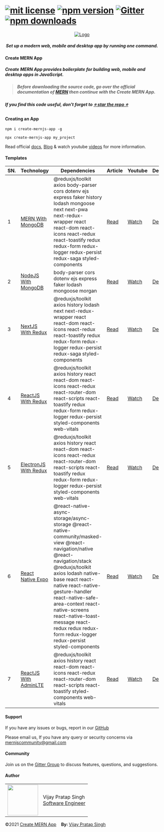 # [![mit license](https://img.shields.io/github/license/mernjs/create-mern-app)](https://github.com/mernjs/create-mern-app/blob/master/LICENSE) [![npm version](https://img.shields.io/npm/v/create-mernjs-app)](https://www.npmjs.com/package/create-mernjs-app) [![Gitter](https://badges.gitter.im/mernjs/mernjs.svg)](https://gitter.im/mernjs/mernjs-community) [![npm downloads](https://img.shields.io/npm/dy/create-mernjs-app)](https://www.npmjs.com/package/create-mernjs-app)

<p align="center">
  <a target="_blank" href="https://mernjs.github.io/create-mern-app" rel="noopener">
 <img src="https://mernjs.github.io/create-mern-app/assets/logo1.png" alt="Logo"></a>
</p>
<h5 align="center">Set up a modern web, mobile and desktop app by running one command.</h5>

<h4>Create MERN App</h4>
<h5>Create MERN App provides boilerplate for building web, mobile and desktop apps in JavaScript.</h5>

<blockquote>
<h5>
Before downloading the source code, go over the official documentation of <a target="_blank" href="https://mernjs.github.io/create-mern-app/mern-roadmap" rel="noopener">MERN</a>  then continue with the Create MERN App.
</h5>
</blockquote>

<h5>
If you find this code useful, don't forget to <a target="_blank" href="https://github.com/mernjs/create-mern-app" rel="noopener">⭐ star the repo ⭐</a> 
</h5>
<h4>Creating an App</h4>

```
npm i create-mernjs-app -g 
```

```
npx create-mernjs-app my_project 
```

Read official [docs](https://mernjs.github.io/create-mern-app), [Blog](http://mernjs-blog.herokuapp.com) & watch youtube [videos](https://www.youtube.com/channel/UCAcmuHoa3sEN_KuwFYk6xMw/playlists) for more information.

<h4>Templates</h4>

| SN. | Technology | Dependencies | Article | Youtube | Demo |
| ------ | ------ | ------ | ------ | ------ | ------ |
| 1 | [MERN With MongoDB](https://github.com/mernjs/create-mern-app/tree/master/templates/mern-with-mongodb) | @reduxjs/toolkit axios body-parser cors dotenv ejs express faker history lodash mongoose next next-pwa next-redux-wrapper react react-dom react-icons react-redux react-toastify redux redux-form redux-logger redux-persist redux-saga styled-components | [Read](http://mernjs-blog.herokuapp.com/?cat=1) | [Watch](https://www.youtube.com/playlist?list=PLdb4nm44DkLpdb1Oj60C-G2AegIsOCYhU) | [Demo](https://mern-with-mongodb.herokuapp.com) |
| 2 | [NodeJS With MongoDB](https://github.com/mernjs/create-mern-app/tree/master/templates/nodejs-with-mongodb) | body-parser cors dotenv ejs express faker lodash mongoose morgan | [Read](http://mernjs-blog.herokuapp.com/?cat=8) | [Watch](https://www.youtube.com/playlist?list=PLdb4nm44DkLqpBOBoir1ggnz4VKcq4W4M) | [Demo](https://nodejs-with-mongo-db.herokuapp.com) |
| 3 | [NextJS With Redux](https://github.com/mernjs/create-mern-app/tree/master/templates/nextjs-with-redux) | @reduxjs/toolkit axios history lodash next next-redux-wrapper react react-dom react-icons react-redux react-toastify redux redux-form redux-logger redux-persist redux-saga styled-components | [Read](http://mernjs-blog.herokuapp.com/?cat=11) | [Watch](https://www.youtube.com/playlist?list=PLdb4nm44DkLrPA8WrN2tXNJuphIYybShv) | [Demo](https://nextjs-with-redux.herokuapp.com) |
| 4 | [ReactJS With Redux](https://github.com/mernjs/create-mern-app/tree/master/templates/reactjs-with-redux) | @reduxjs/toolkit axios history react react-dom react-icons react-redux react-router-dom react-scripts react-toastify redux redux-form redux-logger redux-persist styled-components web-vitals | [Read](http://mernjs-blog.herokuapp.com/?cat=9) | [Watch](https://www.youtube.com/playlist?list=PLdb4nm44DkLoXnXvjCBUxIwJlE1nB49TS) | [Demo](https://reactjs-with-redux.herokuapp.com) |
| 5 | [ElectronJS With Redux](https://github.com/mernjs/create-mern-app/tree/master/templates/electronjs-with-redux) | @reduxjs/toolkit axios history react react-dom react-icons react-redux react-router-dom react-scripts react-toastify redux redux-form redux-logger redux-persist styled-components web-vitals | [Read](http://mernjs-blog.herokuapp.com/?cat=12) | [Watch](https://www.youtube.com/playlist?list=PLdb4nm44DkLr8wz6fM1jZ3Xgc_iEk7gOo) | [Demo](https://electronjs-with-redux.herokuapp.com) |
| 6 | [React Native Expo](https://github.com/mernjs/create-mern-app/tree/master/templates/react-native-with-expo) | @react-native-async-storage/async-storage @react-native-community/masked-view @react-navigation/native @react-navigation/stack @reduxjs/toolkit axios lodash native-base react react-native react-native-gesture-handler react-native-safe-area-context react-native-screens react-native-toast-message react-redux redux redux-form redux-logger redux-persist styled-components | [Read](http://mernjs-blog.herokuapp.com/?cat=14) | [Watch](https://www.youtube.com/playlist?list=PLdb4nm44DkLpsmRkHLe-w4Bvl4I6lqSVT) | [Demo](https://play.google.com/store/apps/details?id=com.mernapp) |
| 7 | [ReactJS With AdminLTE](https://github.com/mernjs/create-mern-app/tree/master/templates/reactjs-with-adminlte) | @reduxjs/toolkit axios history react react-dom react-icons react-redux react-router-dom react-scripts react-toastify styled-components web-vitals | [Read](http://mernjs-blog.herokuapp.com/?cat=10) | [Watch](https://www.youtube.com/playlist?list=PLdb4nm44DkLojFB5I5aMhOyLBOGkuzUqv) | [Demo](https://reactjs-with-adminlte.herokuapp.com) |

<h4>Support</h4>

If you have any issues or bugs, report in our [GitHub](https://github.com/mernjs/create-mern-app/issues)

Please email us, If you have any query or security concerns via mernjscommunity@gmail.com

<h4>Community</h4>

Join us on the [Gitter Group](https://gitter.im/mernjs/mernjs-community) to discuss features, questions, and suggestions.

<h4>Author</h4>
<table>
  <tr>
    <td>
      <img src="https://2.gravatar.com/avatar/bd913f88dce5db0cc64d85d9c486ccfd?s=100&d=mm" width="100">
    </td>
    <td>
      Vijay Pratap Singh<br />
      <a href="https://www.linkedin.com/in/vprtsingh">Software Engineer</a><br />
    </td>
  </tr>
</table>

<p style="margin-left: '30px', margin-right: '30px'"><span style="text-align: 'left'">©2021 <a href="https://github.com/mernjs/create-mern-app/blob/master/LICENSE" target="_blank"> Create MERN App</a></span>&nbsp;&nbsp;&nbsp;&nbsp;<span style="float: 'right'"><b>By: </b> <a href="https://vijay-pratap-singh.netlify.app" target="_blank"> Vijay Pratap Singh</a></span></p>
